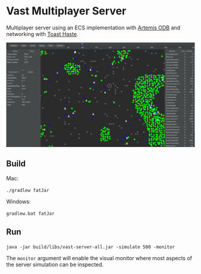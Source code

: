 
# Vast Multiplayer Server

Multiplayer server using an ECS implementation with [Artemis ODB](https://github.com/junkdog/artemis-odb) and networking with [Toast Haste](https://github.com/nhn/toast-haste.framework).

![Monitor](doc/monitor.png)

## Build

Mac:

`./gradlew fatJar`

Windows:

`gradlew.bat fatJar`

## Run

`java -jar build/libs/vast-server-all.jar -simulate 500 -monitor`

The `monitor` argument will enable the visual monitor where most aspects of the server simulation can be inspected.
